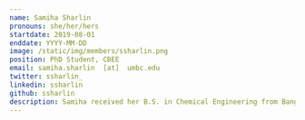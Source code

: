 ```yaml
---
name: Samiha Sharlin
pronouns: she/her/hers
startdate: 2019-08-01
enddate: YYYY-MM-DD
image: /static/img/members/ssharlin.png
position: PhD Student, CBEE
email: samiha.sharlin  [at]  umbc.edu
twitter: ssharlin_
linkedin: ssharlin
github: ssharlin
description: Samiha received her B.S. in Chemical Engineering from Bangladesh University of Engineering and Technology (BUET) in 2017.  She is currently pursuing her Ph.D. with a research focus on simulation methods for competitive adsorption in porous materials using molecular modeling and machine learning. In her free time, she enjoys exploring nature and listening to spiritual podcasts.
---
```

